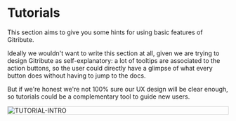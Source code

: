 
# Tutorials

This section aims to give you some hints for using basic features of Gitribute.

Ideally we wouldn't want to write this section at all, given we are trying to design Gitribute as self-explanatory: a lot of tooltips are associated to the action buttons, so the user could directly have a glimpse of what every button does without having to jump to the docs.

But if we're honest we're not 100% sure our UX design will be clear enough, so tutorials could be a complementary tool to guide new users.

<div style="border: thin solid lightgrey;">
  <img 
    alt="TUTORIAL-INTRO"
    src="https://raw.githubusercontent.com/multi-coop/gitribute-documentation-content/main/images/tutorial/edition-preview-csv-table.png"
    />
</div>
